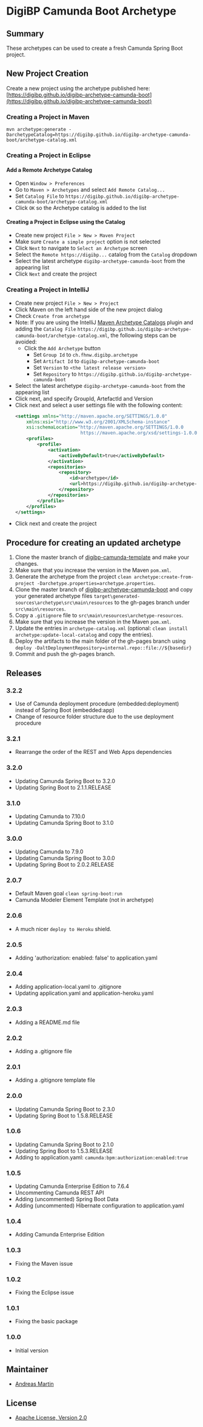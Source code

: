# DigiBP Camunda Boot Archetype

## Summary
These archetypes can be used to create a fresh Camunda Spring Boot project.

## New Project Creation
Create a new project using the archetype published here: [https://digibp.github.io/digibp-archetype-camunda-boot](https://digibp.github.io/digibp-archetype-camunda-boot)

### Creating a Project in Maven
```text
mvn archetype:generate -DarchetypeCatalog=https://digibp.github.io/digibp-archetype-camunda-boot/archetype-catalog.xml
```

### Creating a Project in Eclipse

#### Add a Remote Archetype Catalog 
- Open `Window > Preferences`
- Go to `Maven > Archetypes` and select `Add Remote Catalog...`
- Set `Catalog File` to `https://digibp.github.io/digibp-archetype-camunda-boot/archetype-catalog.xml`
- Click `OK` so the Archetype catalog is added to the list

#### Creating a Project in Eclipse using the Catalog
- Create new project `File > New > Maven Project`
- Make sure `Create a simple project` option is not selected
- Click `Next` to navigate to `Select an Archetype` screen
- Select the `Remote https://digibp...` catalog from the `Catalog` dropdown 
- Select the latest archetype `digibp-archetype-camunda-boot` from the appearing list
- Click `Next` and create the project

### Creating a Project in IntelliJ
- Create new project `File > New > Project`
- Click Maven on the left hand side of the new project dialog
- Check `Create from archetype`
- Note: If you are using the IntelliJ [Maven Archetype Catalogs](https://plugins.jetbrains.com/plugin/7965-maven-archetype-catalogs) plugin and adding the `Catalog File` `https://digibp.github.io/digibp-archetype-camunda-boot/archetype-catalog.xml`, the following steps can be avoided: 
    - Click the `Add Archetype` button
        - Set `Group Id` to `ch.fhnw.digibp.archetype`
        - Set `Artifact Id` to `digibp-archetype-camunda-boot`
        - Set `Version` to `<the latest release version>`
        - Set `Repository` to `https://digibp.github.io/digibp-archetype-camunda-boot`
- Select the latest archetype `digibp-archetype-camunda-boot` from the appearing list
- Click next, and specify GroupId, ArtefactId and Version
- Click next and select a user settings file with the following content:
    ```xml
    <settings xmlns="http://maven.apache.org/SETTINGS/1.0.0"
        xmlns:xsi="http://www.w3.org/2001/XMLSchema-instance"
        xsi:schemaLocation="http://maven.apache.org/SETTINGS/1.0.0
                            https://maven.apache.org/xsd/settings-1.0.0.xsd">
        <profiles>
            <profile>
                <activation>
                    <activeByDefault>true</activeByDefault>
                </activation>
                <repositories>
                    <repository>
                        <id>archetype</id>
                        <url>https://digibp.github.io/digibp-archetype-camunda-boot</url>
                    </repository>
                </repositories>
            </profile>
        </profiles>
    </settings>
    ```
 - Click next and create the project

## Procedure for creating an updated archetype
1. Clone the master branch of [digibp-camunda-template](https://github.com/DigiBP/digibp-camunda-template) and make your changes.
2. Make sure that you increase the version in the Maven `pom.xml`.
3. Generate the archetype from the project `clean archetype:create-from-project -Darchetype.properties=archetype.properties`.
4. Clone the master branch of [digibp-archetype-camunda-boot](https://github.com/DigiBP/digibp-archetype-camunda-boot) and copy your generated archetype files `target\generated-sources\archetype\src\main\resources` to the gh-pages branch under `src\main\resources`. 
5. Copy a `.gitignore` file to `src\main\resources\archetype-resources`.
6. Make sure that you increase the version in the Maven `pom.xml`.
7. Update the entries in `archetype-catalog.xml` (optional: `clean install archetype:update-local-catalog` and copy the entries).
8. Deploy the artifacts to the main folder of the gh-pages branch using `deploy -DaltDeploymentRepository=internal.repo::file://${basedir}`
9. Commit and push the gh-pages branch.

## Releases

### 3.2.2
- Use of Camunda deployment procedure (embedded:deployment) instead of Spring Boot (embedded:app)
- Change of resource folder structure due to the use deployment procedure  

### 3.2.1
- Rearrange the order of the REST and Web Apps dependencies

### 3.2.0
- Updating Camunda Spring Boot to 3.2.0
- Updating Spring Boot to 2.1.1.RELEASE

### 3.1.0
- Updating Camunda to 7.10.0
- Updating Camunda Spring Boot to 3.1.0

### 3.0.0
- Updating Camunda to 7.9.0
- Updating Camunda Spring Boot to 3.0.0
- Updating Spring Boot to 2.0.2.RELEASE

### 2.0.7
- Default Maven goal `clean spring-boot:run`
- Camunda Modeler Element Template (not in archetype)

### 2.0.6
- A much nicer `deploy to Heroku` shield.

### 2.0.5
- Adding 'authorization: enabled: false' to application.yaml

### 2.0.4
- Adding application-local.yaml to .gitignore
- Updating application.yaml and application-heroku.yaml

### 2.0.3
- Adding a README.md file

### 2.0.2
- Adding a .gitignore file

### 2.0.1
- Adding a .gitignore template file

### 2.0.0
- Updating Camunda Spring Boot to 2.3.0
- Updating Spring Boot to 1.5.8.RELEASE

### 1.0.6

- Updating Camunda Spring Boot to 2.1.0
- Updating Spring Boot to 1.5.3.RELEASE
- Adding to application.yaml: `camunda:bpm:authorization:enabled:true`

### 1.0.5

- Updating Camunda Enterprise Edition to 7.6.4
- Uncommenting Camunda REST API
- Adding (uncommented) Spring Boot Data
- Adding (uncommented) Hibernate configuration to application.yaml

### 1.0.4

- Adding Camunda Enterprise Edition

### 1.0.3

- Fixing the Maven issue

### 1.0.2

- Fixing the Eclipse issue

### 1.0.1

- Fixing the basic package

### 1.0.0

- Initial version

## Maintainer
- [Andreas Martin](https://github.com/andreasmartin)

## License

- [Apache License, Version 2.0](https://github.com/DigiBP/digibp-archetype-camunda-boot/blob/master/LICENSE)
